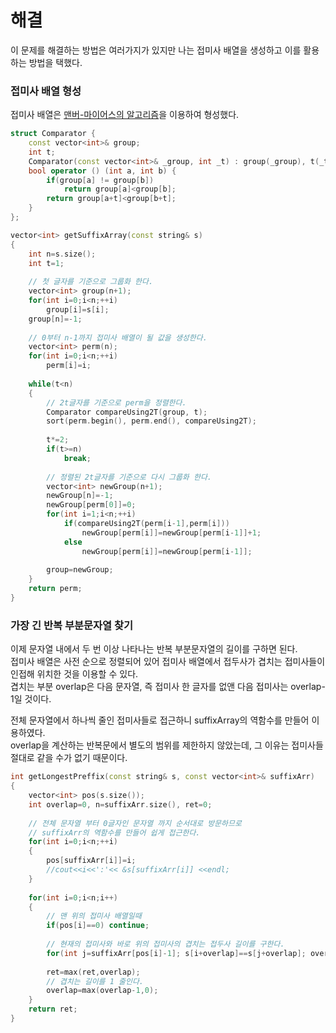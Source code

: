 # 해결 
이 문제를 해결하는 방법은 여러가지가 있지만 나는 접미사 배열을 생성하고 이를 활용하는 방법을 택했다.  
### 접미사 배열 형성 
접미사 배열은 [맨버-마이어스의 알고리즘](https://github.com/jja08111/algorithm/tree/master/algospot/20%20%EB%AC%B8%EC%9E%90%EC%97%B4/5%20%EC%A0%91%EB%AF%B8%EC%82%AC%20%EB%B0%B0%EC%97%B4)을
이용하여 형성했다.
```c++
struct Comparator {
    const vector<int>& group;
    int t;
    Comparator(const vector<int>& _group, int _t) : group(_group), t(_t) {}
    bool operator () (int a, int b) {
        if(group[a] != group[b])
            return group[a]<group[b];
        return group[a+t]<group[b+t];
    }
};

vector<int> getSuffixArray(const string& s)
{
    int n=s.size();
    int t=1;
    
    // 첫 글자를 기준으로 그룹화 한다.
    vector<int> group(n+1);
    for(int i=0;i<n;++i)
        group[i]=s[i];
    group[n]=-1;
    
    // 0부터 n-1까지 접미사 배열이 될 값을 생성한다.  
    vector<int> perm(n);
    for(int i=0;i<n;++i)
        perm[i]=i;
    
    while(t<n)
    {
        // 2t글자를 기준으로 perm을 정렬한다.
        Comparator compareUsing2T(group, t);
        sort(perm.begin(), perm.end(), compareUsing2T);
        
        t*=2;
        if(t>=n)
            break;
        
        // 정렬된 2t글자를 기준으로 다시 그룹화 한다.
        vector<int> newGroup(n+1);
        newGroup[n]=-1;
        newGroup[perm[0]]=0;
        for(int i=1;i<n;++i)
            if(compareUsing2T(perm[i-1],perm[i]))
                newGroup[perm[i]]=newGroup[perm[i-1]]+1;
            else
                newGroup[perm[i]]=newGroup[perm[i-1]];
        
        group=newGroup;
    }
    return perm;
}
```

### 가장 긴 반복 부분문자열 찾기 
이제 문자열 내에서 두 번 이상 나타나는 반복 부분문자열의 길이를 구하면 된다.  
접미사 배열은 사전 순으로 정렬되어 있어 접미사 배열에서 접두사가 겹치는 접미사들이 인접해 위치한 것을 이용할 수 있다.  
겹치는 부분 overlap은 다음 문자열, 즉 접미사 한 글자를 없앤 다음 접미사는 overlap-1일 것이다.  

전체 문자열에서 하나씩 줄인 접미사들로 접근하니 suffixArray의 역함수를 만들어 이용하였다.  
overlap을 계산하는 반복문에서 별도의 범위를 제한하지 않았는데, 그 이유는 접미사들 절대로 같을 수가 없기 때문이다.
```c++
int getLongestPreffix(const string& s, const vector<int>& suffixArr)
{
    vector<int> pos(s.size());
    int overlap=0, n=suffixArr.size(), ret=0;
    
    // 전체 문자열 부터 0글자인 문자열 까지 순서대로 방문하므로 
    // suffixArr의 역함수를 만들어 쉽게 접근한다.
    for(int i=0;i<n;++i)
    {
        pos[suffixArr[i]]=i;
        //cout<<i<<':'<< &s[suffixArr[i]] <<endl;
    }
    
    for(int i=0;i<n;i++)
    {
        // 맨 위의 접미사 배열일때
        if(pos[i]==0) continue;
        
        // 현재의 접미사와 바로 위의 접미사의 겹치는 접두사 길이를 구한다.
        for(int j=suffixArr[pos[i]-1]; s[i+overlap]==s[j+overlap]; overlap++);
        
        ret=max(ret,overlap);
        // 겹치는 길이를 1 줄인다.
        overlap=max(overlap-1,0);
    }
    return ret;
}
```
